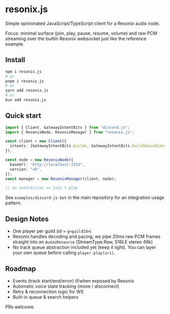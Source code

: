 # resonix.js

Simple opinionated JavaScript/TypeScript client for a Resonix audio node.

Focus: minimal surface (join, play, pause, resume, volume) and raw PCM streaming over the builtin Resonix websocket just like the reference example.

## Install

```bash
npm i resonix.js
# or
pnpm i resonix.js
# or
yarn add resonix.js
# or
bun add resonix.js
```

## Quick start

```ts
import { Client, GatewayIntentBits } from "discord.js";
import { ResonixNode, ResonixManager } from "resonix.js";

const client = new Client({
  intents: [GatewayIntentBits.Guilds, GatewayIntentBits.GuildVoiceStates],
});

const node = new ResonixNode({
  baseUrl: "http://localhost:2333",
  version: "v0",
});
const manager = new ResonixManager(client, node);

// on interaction => join + play
```

See `examples/discord-js-bot` in the main repository for an integration usage pattern.

## Design Notes

- One player per guild (id = `g<guildId>`)
- Resonix handles decoding and pacing; we pipe 20ms raw PCM frames straight into an `AudioResource` (StreamType.Raw, S16LE stereo 48k)
- No track queue abstraction included yet (keep it light). You can layer your own queue before calling `player.play(uri)`.

## Roadmap

- Events (track start/end/error) if/when exposed by Resonix
- Automatic voice state tracking (move / disconnect)
- Retry & reconnection logic for WS
- Built-in queue & search helpers

PRs welcome.
